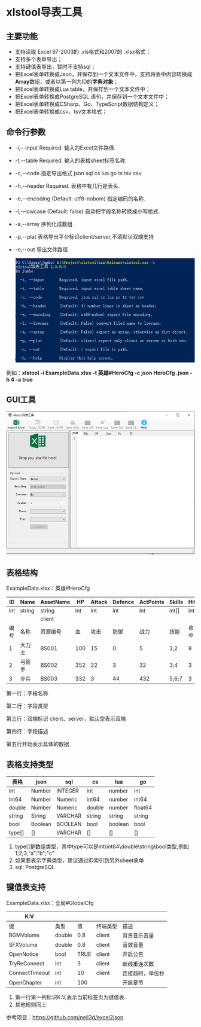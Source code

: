 # xlstool导表工具

## 主要功能

- 支持读取 Excel 97-2003的 .xls格式和2007的 .xlsx格式；
- 支持多个表单导出；
- 支持键值表导出，暂时不支持sql；
- 把Excel表单转换成Json，并保存到一个文本文件中，支持将表中内容转换成**Array**数组，或者以第一列为ID的**字典对象**；
- 把Excel表单转换成Lua table，并保存到一个文本文件中；
- 把Excel表单转换成PostgreSQL 语句，并保存到一个文本文件中；
- 把Excel表单转换成CSharp、Go、TypeScript数据结构定义；
- 把Excel表单转换成csv、tsv文本格式；

## 命令行参数

* -i,–-input Required. 输入的Excel文件路径.

* -t,--table Required. 输入的表格sheet标签名称.

* -c,-–code.指定导出格式 json sql cs lua go ts tsv csv

* -h,-–header Required. 表格中有几行是表头.

* -e,-–encoding (Default: utf8-nobom) 指定编码的名称.

* -l,-–lowcase (Default: false) 自动把字段名称转换成小写格式.

* -a,--array 序列化成数组

* -p,--plat 表格导出平台标识client/server,不填默认双端支持

* -o,--out 导出文件路径

  

  ![命令行](Docs\cmd.png)



例如：**xlstool -i ExampleData.xlsx -t 英雄#HeroCfg  -c json HeroCfg  .json -h 4 -a true**

## GUI工具

![GUI](Docs\gui.png)



## 表格结构

ExampleData.xlsx：英雄#HeroCfg

| ID   | Name   | AssetName | HP   | Attack | Defence | ActPoints | Skills | Hit  | Dodge | Critical | Open  |
| ---- | ------ | --------- | ---- | ------ | ------- | --------- | ------ | ---- | ----- | -------- | ----- |
| int  | string | string    | int  | int    | int     | int       | int[]  | int  | int   | double   | bool  |
|      |        | client    |      |        |         |           |        |      |       |          |       |
| 编号 | 名称   | 资源编号  | 血   | 攻击   | 防御    | 战力      | 技能   | 命中 | 闪避  | 暴击     | 开启  |
| 1    | 大力士 | BS001     | 100  | 15     | 0       | 5         | 1;2    | 8    | 0     | 1.8      | TRUE  |
| 2    | 弓箭手 | BS002     | 352  | 22     | 3       | 32        | 3;4    | 3    | 4     | 2.4      | TRUE  |
| 3    | 步兵   | BS003     | 332  | 3      | 44      | 432       | 5;6;7  | 3    | 4     | 2        | FALSE |



第一行：字段名称

第二行：字段类型

第三行：双端标识 client、server，默认空表示双端

第四行：字段描述

第五行开始表示具体的数据



## 表格支持类型

| 表格   | json    | sql     | cs     | lua     | go      |
| ------ | ------- | ------- | ------ | ------- | ------- |
| int    | Number  | INTEGER | int    | number  | int     |
| int64  | Number  | Numeric | int64  | number  | int64   |
| double | Number  | Numeric | double | number  | float64 |
| string | String  | VARCHAR | string | string  | string  |
| bool   | Boolean | BOOLEAN | bool   | boolean | bool    |
| type[] | []      | VARCHAR | []     | []      | []      |

1. type[]是数组类型，其中type可以是int\int64\double\string\bool类型,例如1;2;3,“a”;"b";"c"
2. 如果要表示字典类型，建议通过ID索引到另外sheet表单
3. sql: PostgreSQL



## 键值表支持

ExampleData.xlsx：全局#GlobalCfg 

| K:V            |        |      |          |                  |
| -------------- | ------ | ---- | -------- | ---------------- |
| 键             | 类型   | 值   | 终端类型 | 描述             |
| BGMVolume      | double | 0.8  | client   | 背景音乐音量     |
| SFXVolume      | double | 0.8  | client   | 音效音量         |
| OpenNotice     | bool   | TRUE | client   | 开启公告         |
| TryReConnect   | int    | 3    | client   | 断线重连次数     |
| ConnectTimeout | int    | 10   | client   | 连接超时，单位秒 |
| OpenChapter    | int    | 100  |          | 开启章节         |

1. 第一行第一列标识K:V,表示当前标签页为键值表
2. 其他规则同上



参考项目：https://github.com/neil3d/excel2json

